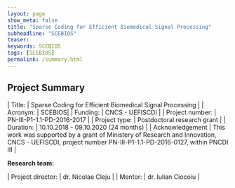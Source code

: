 ```yaml
---
layout: page
show_meta: false
title: "Sparse Coding for Efficient Biomedical Signal Processing"
subheadline: "SCEBIOS"
teaser:
keywords: SCEBIOS
tags: [SCEBIOS]
permalink: /summary.html
---
```


## Project Summary

| Title: | Sparse Coding for Efficient Biomedical Signal Processing |
| Acronym: | SCEBIOS|
| Funding: | CNCS - UEFISCDI | 
| Project number: | PN-III-P1-1.1-PD-2016-2017 |
| Project type: | Postdoctoral research grant |
| Duration: | 10.10.2018 -  09.10.2020 (24 months) |
| Acknowledgement | This work was supported by a grant of Ministery of Research and Innovation, CNCS - UEFISCDI, project number PN-III-P1-1.1-PD-2016-0127, within PNCDI III |

**Research team:**

| Project director: | dr. Nicolae Cleju |
| Mentor: | dr. Iulian Ciocoiu |
